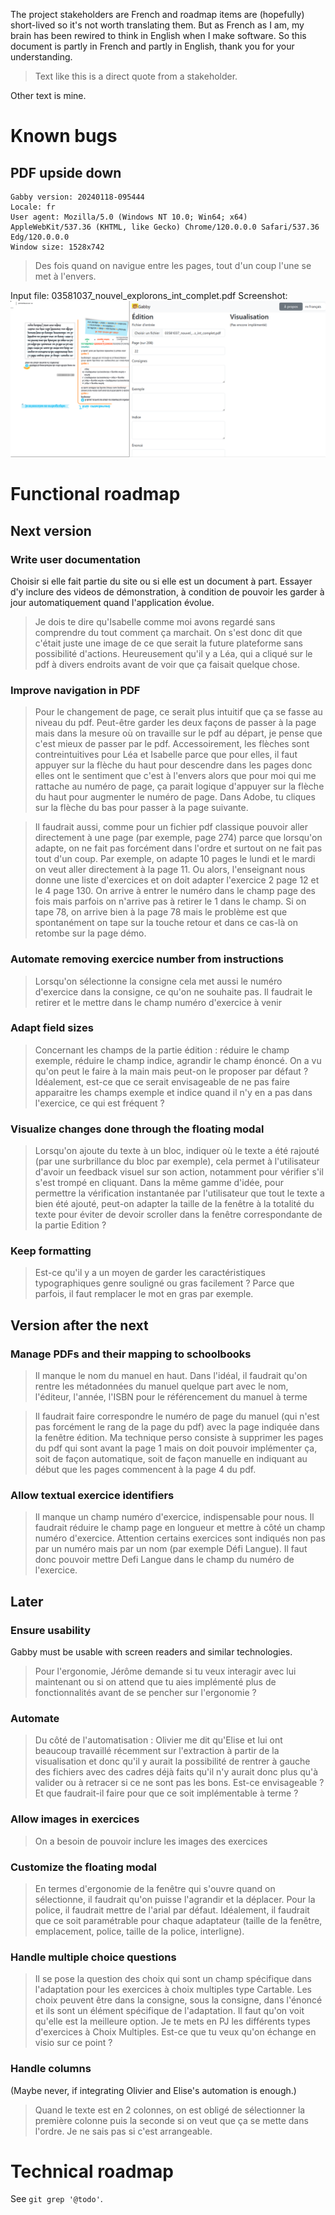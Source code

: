 The project stakeholders are French and roadmap items are (hopefully) short-lived so it's not worth translating them.
But as French as I am, my brain has been rewired to think in English when I make software.
So this document is partly in French and partly in English, thank you for your understanding.

> Text like this is a direct quote from a stakeholder.

Other text is mine.

# Known bugs

## PDF upside down

    Gabby version: 20240118-095444
    Locale: fr
    User agent: Mozilla/5.0 (Windows NT 10.0; Win64; x64) AppleWebKit/537.36 (KHTML, like Gecko) Chrome/120.0.0.0 Safari/537.36 Edg/120.0.0.0
    Window size: 1528x742

> Des fois quand on navigue entre les pages, tout d'un coup l'une se met à l'envers.

Input file: 03581037_nouvel_explorons_int_complet.pdf
Screenshot: ![](bug-0001.png)


# Functional roadmap

## Next version

### Write user documentation

Choisir si elle fait partie du site ou si elle est un document à part.
Essayer d'y inclure des videos de démonstration, à condition de pouvoir les garder à jour automatiquement quand l'application évolue.

> Je dois te dire qu'Isabelle comme moi avons regardé sans comprendre du tout comment ça marchait. On s'est donc dit que c'était juste une image de ce que serait la future plateforme sans possibilité d'actions. Heureusement qu'il y a Léa, qui a cliqué sur le pdf à divers endroits avant de voir que ça faisait quelque chose.

### Improve navigation in PDF

> Pour le changement de page, ce serait plus intuitif que ça se fasse au niveau du pdf. Peut-être garder les deux façons de passer à la page mais dans la mesure où on travaille sur le pdf au départ, je pense que c'est mieux de passer par le pdf. Accessoirement, les flèches sont contreintuitives pour Léa et Isabelle parce que pour elles, il faut appuyer sur la flèche du haut pour descendre dans les pages donc elles ont le sentiment que c'est à l'envers alors que pour moi qui me rattache au numéro de page, ça parait logique d'appuyer sur la flèche du haut pour augmenter le numéro de page. Dans Adobe, tu cliques sur la flèche du bas pour passer à la page suivante.

> Il faudrait aussi, comme pour un fichier pdf classique pouvoir aller directement à une page (par exemple, page 274) parce que lorsqu'on adapte, on ne fait pas forcément dans l'ordre et surtout on ne fait pas tout d'un coup. Par exemple, on adapte 10 pages le lundi et le mardi on veut aller directement à la page 11. Ou alors, l'enseignant nous donne une liste d'exercices et on doit adapter l'exercice 2 page 12 et le 4 page 130. On arrive à entrer le numéro dans le champ page des fois mais parfois on n'arrive pas à retirer le 1 dans le champ. Si on tape 78, on arrive bien à la page 78 mais le problème est que spontanément on tape sur la touche retour et dans ce cas-là on retombe sur la page démo.

### Automate removing exercice number from instructions

> Lorsqu'on sélectionne la consigne cela met aussi le numéro d'exercice dans la consigne, ce qu'on ne souhaite pas. Il faudrait le retirer et le mettre dans le champ numéro d'exercice à venir

### Adapt field sizes

> Concernant les champs de la partie édition : réduire le champ exemple, réduire le champ indice, agrandir le champ énoncé. On a vu qu'on peut le faire à la main mais peut-on le proposer par défaut ? Idéalement, est-ce que ce serait envisageable de ne pas faire apparaitre les champs exemple et indice quand il n'y en a pas dans l'exercice, ce qui est fréquent ?

### Visualize changes done through the floating modal

> Lorsqu'on ajoute du texte à un bloc, indiquer où le texte a été rajouté (par une surbrillance du bloc par exemple), cela permet à l'utilisateur d'avoir un feedback visuel sur son action, notamment pour vérifier s'il s'est trompé en cliquant. Dans la même gamme d'idée, pour permettre la vérification instantanée par l'utilisateur que tout le texte a bien été ajouté, peut-on adapter la taille de la fenêtre à la totalité du texte pour éviter de devoir scroller dans la fenêtre correspondante de la partie Edition ?

### Keep formatting

> Est-ce qu'il y a un moyen de garder les caractéristiques typographiques genre souligné ou gras facilement ? Parce que parfois, il faut remplacer le mot en gras par exemple.

## Version after the next

### Manage PDFs and their mapping to schoolbooks

> Il manque le nom du manuel en haut. Dans l'idéal, il faudrait qu'on rentre les métadonnées du manuel quelque part avec le nom, l'éditeur, l'année, l'ISBN pour le référencement du manuel à terme

> Il faudrait faire correspondre le numéro de page du manuel (qui n'est pas forcément le rang de la page du pdf) avec la page indiquée dans la fenêtre édition. Ma technique perso consiste à supprimer les pages du pdf qui sont avant la page 1 mais on doit pouvoir implémenter ça, soit de façon automatique, soit de façon manuelle en indiquant au début que les pages commencent à la page 4 du pdf.

### Allow textual exercice identifiers

> Il manque un champ numéro d'exercice, indispensable pour nous. Il faudrait réduire le champ page en longueur et mettre à côté un champ numéro d'exercice. Attention certains exercices sont indiqués non pas par un numéro mais par un nom (par exemple Défi Langue). Il faut donc pouvoir mettre Defi Langue dans le champ du numéro de l'exercice.

## Later

### Ensure usability

Gabby must be usable with screen readers and similar technologies.

> Pour l'ergonomie, Jérôme demande si tu veux interagir avec lui maintenant ou si on attend que tu aies implémenté plus de fonctionnalités avant de se pencher sur l'ergonomie ?

### Automate

> Du côté de l'automatisation : Olivier me dit qu'Elise et lui ont beaucoup travaillé récemment sur l'extraction à partir de la visualisation et donc qu'il y aurait la possibilité de rentrer à gauche des fichiers avec des cadres déjà faits qu'il n'y aurait donc plus qu'à valider ou à retracer si ce ne sont pas les bons. Est-ce envisageable ? Et que faudrait-il faire pour que ce soit implémentable à terme ?

### Allow images in exercices

> On a besoin de pouvoir inclure les images des exercices

### Customize the floating modal

> En termes d'ergonomie de la fenêtre qui s'ouvre quand on sélectionne, il faudrait qu'on puisse l'agrandir et la déplacer. Pour la police, il faudrait mettre de l'arial par défaut. Idéalement, il faudrait que ce soit paramétrable pour chaque adaptateur (taille de la fenêtre, emplacement, police, taille de la police, interligne).

### Handle multiple choice questions

> Il se pose la question des choix qui sont un champ spécifique dans l'adaptation pour les exercices à choix multiples type Cartable. Les choix peuvent être dans la consigne, sous la consigne, dans l'énoncé et ils sont un élément spécifique de l'adaptation. Il faut qu'on voit qu'elle est la meilleure option. Je te mets en PJ les différents types d'exercices à Choix Multiples. Est-ce que tu veux qu'on échange en visio sur ce point ?

### Handle columns

(Maybe never, if integrating Olivier and Elise's automation is enough.)

> Quand le texte est en 2 colonnes, on est obligé de sélectionner la première colonne puis la seconde si on veut que ça se mette dans l'ordre. Je ne sais pas si c'est arrangeable.


# Technical roadmap

See `git grep '@todo'`.
